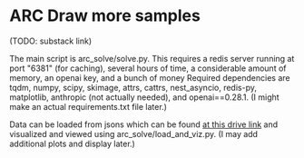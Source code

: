 # ARC Draw more samples

(TODO: substack link)

The main script is arc_solve/solve.py. This requires a redis server running at port "6381" (for caching), several hours of time, a considerable amount of memory, an openai key, and a bunch of money
Required dependencies are tqdm, numpy, scipy, skimage, attrs, cattrs, nest_asyncio, redis-py, matplotlib, anthropic (not actually needed), and openai==0.28.1. (I might make an actual requirements.txt file later.)

Data can be loaded from jsons which can be found [at this drive link](https://drive.google.com/file/d/1t3LmW0oxnRHTksgeUrMwPYZMZ8dOb4X4/view?usp=sharing) and visualized and viewed using arc_solve/load_and_viz.py. (I may add additional plots and display later.)
